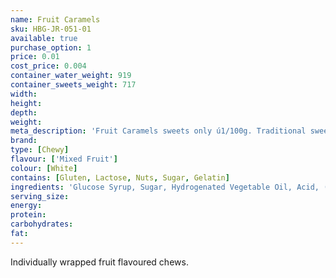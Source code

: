 ```yaml
---
name: Fruit Caramels
sku: HBG-JR-051-01
available: true
purchase_option: 1
price: 0.01
cost_price: 0.004
container_water_weight: 919
container_sweets_weight: 717
width: 
height: 
depth: 
weight: 
meta_description: 'Fruit Caramels sweets only ú1/100g. Traditional sweets and more at Humbugs Confectionery Store. Specialists in satisfying your sweet tooth!'
brand: 
type: [Chewy]
flavour: ['Mixed Fruit']
colour: [White]
contains: [Gluten, Lactose, Nuts, Sugar, Gelatin]
ingredients: 'Glucose Syrup, Sugar, Hydrogenated Vegetable Oil, Acid, (Citric Acid), Gelatine, Gelling Agent, (Gun Arabic), Flavourings, Colours (Beetroot Red, Beta-Carotene, Beta-Apo-8'-Corotinal)'
serving_size: 
energy: 
protein: 
carbohydrates: 
fat: 
---
```

Individually wrapped fruit flavoured chews.